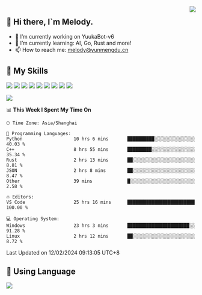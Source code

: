 <a href="#">
  <img align="right" src="https://github-readme-stats.vercel.app/api?username=melodyyuuka&count_private=true&show_icons=true" />
</a>

## **👋 Hi there, I`m Melody.**

- 🔭 I’m currently working on YuukaBot-v6
- 🌱 I’m currently learning: AI, Go, Rust and more!
- 📫 How to reach me: melody@yunmengdu.cn

## 🌟 **My Skills** 

![](https://img.shields.io/badge/-Python-3e74a2?style=flat-square&logo=Python&logoColor=fff)
![](https://img.shields.io/badge/-Java-007396?style=flat-square&logo=OpenJDK&logoColor=fff)
![](https://img.shields.io/badge/-Node.js-339933?style=flat-square&logo=Node.js&logoColor=fff)
![](https://img.shields.io/badge/-Git-f05032?style=flat-square&logo=git&logoColor=fff)
![](https://img.shields.io/badge/-PostgreSQL-4169e1?style=flat-square&logo=PostgreSQL&logoColor=fff)
![](https://img.shields.io/badge/-Rust-000000?style=flat-square&logo=rust&logoColor=fff)
![](https://img.shields.io/badge/-VSCode-007acc?style=flat-square&logo=Visual-Studio-Code&logoColor=fff)
![](https://img.shields.io/badge/-FastAPI-009688?style=flat-square&logo=FastAPI&logoColor=fff)
![](https://img.shields.io/badge/-Linux-000000?style=flat-square&logo=Linux&logoColor=fff)


![](https://wakatime.com/badge/user/fa6dc0e2-47c5-4d2d-ae45-69fec6f2122c.svg)

<!--START_SECTION:waka-->
📊 **This Week I Spent My Time On** 

```text
🕑︎ Time Zone: Asia/Shanghai

💬 Programming Languages: 
Python                   10 hrs 6 mins       ██████████░░░░░░░░░░░░░░░   40.03 % 
C++                      8 hrs 55 mins       █████████░░░░░░░░░░░░░░░░   35.34 % 
Rust                     2 hrs 13 mins       ██░░░░░░░░░░░░░░░░░░░░░░░    8.81 % 
JSON                     2 hrs 8 mins        ██░░░░░░░░░░░░░░░░░░░░░░░    8.47 % 
Other                    39 mins             █░░░░░░░░░░░░░░░░░░░░░░░░    2.58 % 

🔥 Editors: 
VS Code                  25 hrs 16 mins      █████████████████████████   100.00 % 

💻 Operating System: 
Windows                  23 hrs 3 mins       ███████████████████████░░   91.28 % 
Linux                    2 hrs 12 mins       ██░░░░░░░░░░░░░░░░░░░░░░░    8.72 % 
```


 Last Updated on 12/02/2024 09:13:05 UTC+8
<!--END_SECTION:waka-->

## 🥰 **Using Language**

![](https://github-readme-stats.vercel.app/api/wakatime?username=MelodyYuyuko&layout=compact&hide_border=true)
